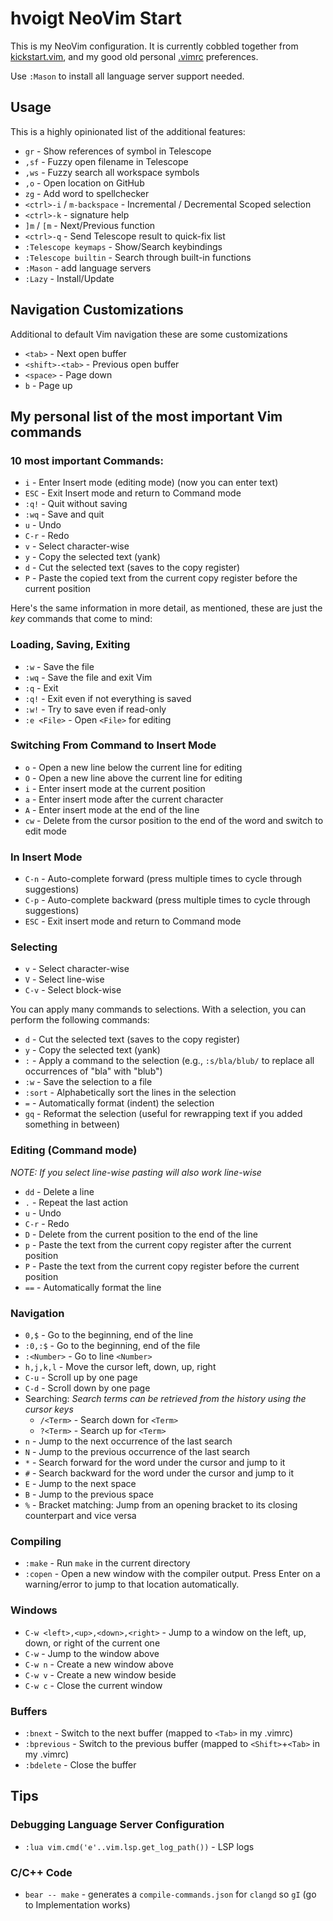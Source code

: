 # hvoigt NeoVim Start

This is my NeoVim configuration. It is currently cobbled together from
[kickstart.vim](https://github.com/nvim-lua/kickstart.nvim), and my good old
personal [.vimrc](https://www.hvoigt.net/.vimrc) preferences.

Use `:Mason` to install all language server support needed.

## Usage

This is a highly opinionated list of the additional features:

- `gr` - Show references of symbol in Telescope
- `,sf` - Fuzzy open filename in Telescope
- `,ws` - Fuzzy search all workspace symbols
- `,o` - Open location on GitHub
- `zg` - Add word to spellchecker
- `<ctrl>-i` / `m-backspace` - Incremental / Decremental Scoped selection
- `<ctrl>-k` - signature help
- `]m` / `[m` - Next/Previous function
- `<ctrl>-q` - Send Telescope result to quick-fix list
- `:Telescope keymaps` - Show/Search keybindings
- `:Telescope builtin` - Search through built-in functions
- `:Mason` - add language servers
- `:Lazy` - Install/Update

## Navigation Customizations

Additional to default Vim navigation these are some customizations

- `<tab>` - Next open buffer
- `<shift>-<tab>` - Previous open buffer
- `<space>` - Page down
- `b` - Page up

## My personal list of the most important Vim commands

### 10 most important Commands:

- `i` - Enter Insert mode (editing mode) (now you can enter text)
- `ESC` - Exit Insert mode and return to Command mode
- `:q!` - Quit without saving
- `:wq` - Save and quit
- `u` - Undo
- `C-r` - Redo
- `v` - Select character-wise
- `y` - Copy the selected text (yank)
- `d` - Cut the selected text (saves to the copy register)
- `P` - Paste the copied text from the current copy register before the current position

Here's the same information in more detail, as mentioned, these are just the *key* commands that come to mind:

### Loading, Saving, Exiting

- `:w` - Save the file
- `:wq` - Save the file and exit Vim
- `:q` - Exit
- `:q!` - Exit even if not everything is saved
- `:w!` - Try to save even if read-only
- `:e <File>` - Open `<File>` for editing

### Switching From Command to Insert Mode

- `o` - Open a new line below the current line for editing
- `O` - Open a new line above the current line for editing
- `i` - Enter insert mode at the current position
- `a` - Enter insert mode after the current character
- `A` - Enter insert mode at the end of the line
- `cw` - Delete from the cursor position to the end of the word and switch to edit mode

### In Insert Mode

- `C-n` - Auto-complete forward (press multiple times to cycle through suggestions)
- `C-p` - Auto-complete backward (press multiple times to cycle through suggestions)
- `ESC` - Exit insert mode and return to Command mode

### Selecting

- `v` - Select character-wise
- `V` - Select line-wise
- `C-v` - Select block-wise

You can apply many commands to selections. With a selection, you can perform the following commands:

- `d` - Cut the selected text (saves to the copy register)
- `y` - Copy the selected text (yank)
- `:` - Apply a command to the selection (e.g., `:s/bla/blub/` to replace all occurrences of "bla" with "blub")
- `:w` - Save the selection to a file
- `:sort` - Alphabetically sort the lines in the selection
- `=` - Automatically format (indent) the selection
- `gq` - Reformat the selection (useful for rewrapping text if you added something in between)

### Editing (Command mode)

_NOTE: If you select line-wise pasting will also work line-wise_

- `dd` - Delete a line
- `.` - Repeat the last action
- `u` - Undo
- `C-r` - Redo
- `D` - Delete from the current position to the end of the line
- `p` - Paste the text from the current copy register after the current position
- `P` - Paste the text from the current copy register before the current position
- `==` - Automatically format the line

### Navigation

- `0,$` - Go to the beginning, end of the line
- `:0,:$` - Go to the beginning, end of the file
- `:<Number>` - Go to line `<Number>`
- `h,j,k,l` - Move the cursor left, down, up, right
- `C-u` - Scroll up by one page
- `C-d` - Scroll down by one page
- Searching: _Search terms can be retrieved from the history using the cursor keys_
  - `/<Term>` - Search down for `<Term>`
  - `?<Term>` - Search up for `<Term>`
- `n` - Jump to the next occurrence of the last search
- `N` - Jump to the previous occurrence of the last search
- `*` - Search forward for the word under the cursor and jump to it
- `#` - Search backward for the word under the cursor and jump to it
- `E` - Jump to the next space
- `B` - Jump to the previous space
- `%` - Bracket matching: Jump from an opening bracket to its closing counterpart and vice versa

### Compiling

- `:make` - Run `make` in the current directory
- `:copen` - Open a new window with the compiler output. Press Enter on a warning/error to jump to that location automatically.

### Windows

- `C-w <left>,<up>,<down>,<right>` - Jump to a window on the left, up, down, or right of the current one
- `C-w` - Jump to the window above
- `C-w n` - Create a new window above
- `C-w v` - Create a new window beside
- `C-w c` - Close the current window

### Buffers

- `:bnext` - Switch to the next buffer (mapped to `<Tab>` in my .vimrc)
- `:bprevious` - Switch to the previous buffer (mapped to `<Shift>`+`<Tab>` in my .vimrc)
- `:bdelete` - Close the buffer

## Tips

### Debugging Language Server Configuration

- `:lua vim.cmd('e'..vim.lsp.get_log_path())` - LSP logs

### C/C++ Code

- `bear -- make` - generates a `compile-commands.json`  for `clangd` so `gI` (go to Implementation works)
